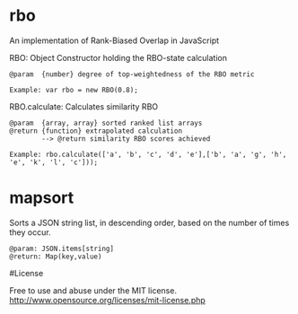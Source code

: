 # rbo

An implementation of Rank-Biased Overlap in JavaScript



RBO: Object Constructor holding the RBO-state calculation
```
@param  {number} degree of top-weightedness of the RBO metric

Example: var rbo = new RBO(0.8);
```
RBO.calculate: Calculates similarity RBO
```
@param  {array, array} sorted ranked list arrays
@return {function} extrapolated calculation
 		--> @return similarity RBO scores achieved
 		
Example: rbo.calculate(['a', 'b', 'c', 'd', 'e'],['b', 'a', 'g', 'h', 'e', 'k', 'l', 'c']));
```

# mapsort

Sorts a JSON string list, in descending order, based on the number of times they occur.
```
@param: JSON.items[string]
@return: Map(key,value)
```

#License

Free to use and abuse under the MIT license.
http://www.opensource.org/licenses/mit-license.php
